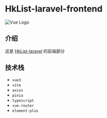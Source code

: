 # HkList-laravel-frontend

![Vue Logo](https://raw.githubusercontent.com/jonacruz89/SAWARATSUKI.ServiceLogos/main/Vue/Vue.png)

## 介绍

这是 [HkList-laravel](https://github.com/huankong233/HkList-laravel) 的前端部分

## 技术栈

- `vue3`
- `vite`
- `axios`
- `pinia`
- `typescript`
- `vue-router`
- `element-plus`
